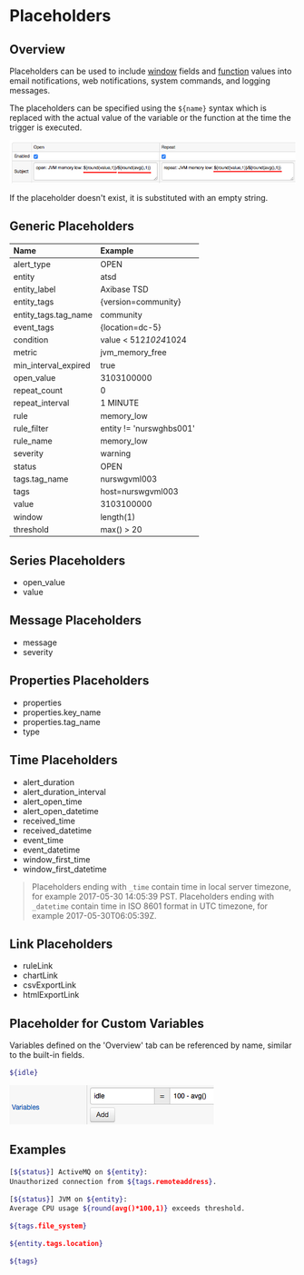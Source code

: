 # Placeholders

## Overview

Placeholders can be used to include [window](window.md) fields and [function](function.md) values into email notifications, web notifications, system commands, and logging messages.

The placeholders can be specified using the `${name}` syntax which is replaced with the actual value of the variable or the function at the time the trigger is executed.

![](images/placeholders.png)

If the placeholder doesn't exist, it is substituted with an empty string.

## Generic Placeholders

**Name**|**Example**
:---|:---
alert_type | OPEN
entity | atsd
entity_label | Axibase TSD
entity_tags | {version=community}
entity_tags.tag_name | community
event_tags | {location=dc-5}
condition | value < 512*1024*1024
metric | jvm_memory_free
min_interval_expired | true
open_value | 3103100000
repeat_count | 0
repeat_interval | 1 MINUTE
rule | memory_low
rule_filter | entity != 'nurswghbs001'
rule_name | memory_low
severity | warning
status | OPEN
tags.tag_name | nurswgvml003
tags | host=nurswgvml003
value | 3103100000
window | length(1)
threshold | max() > 20

## Series Placeholders

* open_value
* value

## Message Placeholders

* message
* severity

## Properties Placeholders

* properties
* properties.key_name
* properties.tag_name
* type

## Time Placeholders

* alert_duration
* alert_duration_interval
* alert_open_time
* alert_open_datetime
* received_time
* received_datetime
* event_time
* event_datetime
* window_first_time
* window_first_datetime

> Placeholders ending with `_time` contain time in local server timezone, for example 2017-05-30 14:05:39 PST.
> Placeholders ending with `_datetime` contain time in ISO 8601 format in UTC timezone, for example 2017-05-30T06:05:39Z.

## Link Placeholders

* ruleLink
* chartLink
* csvExportLink
* htmlExportLink

## Placeholder for Custom Variables

Variables defined on the 'Overview' tab can be referenced by name, similar to the built-in fields.

```sh
${idle}
```

![](images/variables.png)

## Examples

```sh
[${status}] ActiveMQ on ${entity}:
Unauthorized connection from ${tags.remoteaddress}.
```

```sh
[${status}] JVM on ${entity}:
Average CPU usage ${round(avg()*100,1)} exceeds threshold.
```

```sh
${tags.file_system}
```

```sh
${entity.tags.location}
```

```sh
${tags}
```
